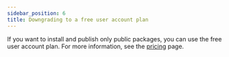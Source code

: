 ```yaml
---
sidebar_position: 6
title: Downgrading to a free user account plan
---
```


If you want to install and publish only public packages, you can use the free user account plan. For more information, see the [pricing](https://dartpm.com/pricing) page.